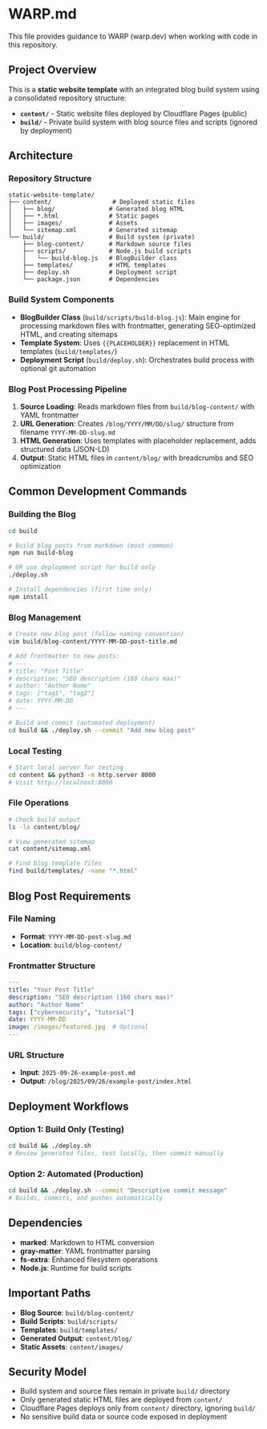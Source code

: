 # WARP.md

This file provides guidance to WARP (warp.dev) when working with code in this repository.

## Project Overview

This is a **static website template** with an integrated blog build system using a consolidated repository structure:

- **`content/`** - Static website files deployed by Cloudflare Pages (public)
- **`build/`** - Private build system with blog source files and scripts (ignored by deployment)

## Architecture

### Repository Structure
```
static-website-template/
├── content/                 # Deployed static files
│   ├── blog/               # Generated blog HTML
│   ├── *.html              # Static pages
│   ├── images/             # Assets
│   └── sitemap.xml         # Generated sitemap
└── build/                  # Build system (private)
    ├── blog-content/       # Markdown source files
    ├── scripts/            # Node.js build scripts
    │   └── build-blog.js   # BlogBuilder class
    ├── templates/          # HTML templates
    ├── deploy.sh           # Deployment script
    └── package.json        # Dependencies
```

### Build System Components

- **BlogBuilder Class** (`build/scripts/build-blog.js`): Main engine for processing markdown files with frontmatter, generating SEO-optimized HTML, and creating sitemaps
- **Template System**: Uses `{{PLACEHOLDER}}` replacement in HTML templates (`build/templates/`)
- **Deployment Script** (`build/deploy.sh`): Orchestrates build process with optional git automation

### Blog Post Processing Pipeline

1. **Source Loading**: Reads markdown files from `build/blog-content/` with YAML frontmatter
2. **URL Generation**: Creates `/blog/YYYY/MM/DD/slug/` structure from filename `YYYY-MM-DD-slug.md`
3. **HTML Generation**: Uses templates with placeholder replacement, adds structured data (JSON-LD)
4. **Output**: Static HTML files in `content/blog/` with breadcrumbs and SEO optimization

## Common Development Commands

### Building the Blog
```bash
cd build

# Build blog posts from markdown (most common)
npm run build-blog

# OR use deployment script for build only
./deploy.sh

# Install dependencies (first time only)
npm install
```

### Blog Management
```bash
# Create new blog post (follow naming convention)
vim build/blog-content/YYYY-MM-DD-post-title.md

# Add frontmatter to new posts:
# ---
# title: "Post Title"
# description: "SEO description (160 chars max)"
# author: "Author Name"
# tags: ["tag1", "tag2"]
# date: YYYY-MM-DD
# ---

# Build and commit (automated deployment)
cd build && ./deploy.sh --commit "Add new blog post"
```

### Local Testing
```bash
# Start local server for testing
cd content && python3 -m http.server 8000
# Visit http://localhost:8000
```

### File Operations
```bash
# Check build output
ls -la content/blog/

# View generated sitemap
cat content/sitemap.xml

# Find blog template files
find build/templates/ -name "*.html"
```

## Blog Post Requirements

### File Naming
- **Format**: `YYYY-MM-DD-post-slug.md`
- **Location**: `build/blog-content/`

### Frontmatter Structure
```yaml
---
title: "Your Post Title"
description: "SEO description (160 chars max)"
author: "Author Name"
tags: ["cybersecurity", "tutorial"]
date: YYYY-MM-DD
image: /images/featured.jpg  # Optional
---
```

### URL Structure
- **Input**: `2025-09-26-example-post.md`
- **Output**: `/blog/2025/09/26/example-post/index.html`

## Deployment Workflows

### Option 1: Build Only (Testing)
```bash
cd build && ./deploy.sh
# Review generated files, test locally, then commit manually
```

### Option 2: Automated (Production)
```bash
cd build && ./deploy.sh --commit "Descriptive commit message"
# Builds, commits, and pushes automatically
```

## Dependencies

- **marked**: Markdown to HTML conversion
- **gray-matter**: YAML frontmatter parsing
- **fs-extra**: Enhanced filesystem operations
- **Node.js**: Runtime for build scripts

## Important Paths

- **Blog Source**: `build/blog-content/`
- **Build Scripts**: `build/scripts/`
- **Templates**: `build/templates/`
- **Generated Output**: `content/blog/`
- **Static Assets**: `content/images/`

## Security Model

- Build system and source files remain in private `build/` directory
- Only generated static HTML files are deployed from `content/`
- Cloudflare Pages deploys only from `content/` directory, ignoring `build/`
- No sensitive build data or source code exposed in deployment